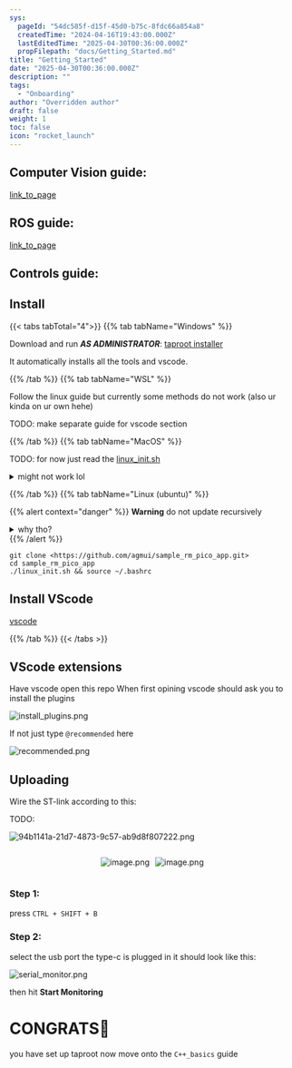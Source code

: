 ```yaml
---
sys:
  pageId: "54dc585f-d15f-45d0-b75c-8fdc66a854a8"
  createdTime: "2024-04-16T19:43:00.000Z"
  lastEditedTime: "2025-04-30T00:36:00.000Z"
  propFilepath: "docs/Getting_Started.md"
title: "Getting_Started"
date: "2025-04-30T00:36:00.000Z"
description: ""
tags:
  - "Onboarding"
author: "Overridden author"
draft: false
weight: 1
toc: false
icon: "rocket_launch"
---
```


## Computer Vision guide:

[link_to_page](86d45bc0-388b-4d26-8848-44f255f73d0e)

## ROS guide:

[link_to_page](3c76c1de-ec8f-46d6-8b0a-294005edc2d5)

## Controls guide:

## Install

{{< tabs tabTotal="4">}}
{{% tab tabName="Windows" %}}

Download and run _**AS ADMINISTRATOR**_: [taproot installer](https://github.com/Thornbots/TeachingFreshies/releases/tag/1.0)

It automatically installs all the tools and vscode.

{{% /tab %}}
{{% tab tabName="WSL" %}}

Follow the linux guide but currently some methods do not work (also ur kinda on ur own hehe)

TODO: make separate guide for vscode section

{{% /tab %}}
{{% tab tabName="MacOS" %}}

TODO: for now just read the [linux_init.sh](https://github.com/agmui/sample_rm_pico_app/blob/main/linux_init.sh)

<details>
<summary>might not work lol</summary>

`brew install libusb pkg-config`

Next install: [vscode](https://code.visualstudio.com/Download)

</details>

{{% /tab %}}
{{% tab tabName="Linux (ubuntu)" %}}

{{% alert context="danger" %}}
**Warning** do not update recursively
<details>
<summary>why tho?</summary>
There are some submodules that may go on for a while (like tinyusb) and I highly
recommend you don't need to get them.
If you want to see what submodules I update just look in `linux_init.sh`
</details>
{{% /alert %}}

```shell
git clone <https://github.com/agmui/sample_rm_pico_app.git>
cd sample_rm_pico_app
./linux_init.sh && source ~/.bashrc
```

## Install VScode

[vscode](https://code.visualstudio.com/Download)

{{% /tab %}}
{{< /tabs >}}

## VScode extensions

Have vscode open this repo
When first opining vscode should ask you to install the plugins

![install_plugins.png](https://prod-files-secure.s3.us-west-2.amazonaws.com/d518164a-d88e-44d1-a4ee-3adb3bd8bce0/89bd30f0-1825-4e77-867b-0a41ce370880/install_plugins.png?X-Amz-Algorithm=AWS4-HMAC-SHA256&X-Amz-Content-Sha256=UNSIGNED-PAYLOAD&X-Amz-Credential=ASIAZI2LB466Q2ON3FNP%2F20250527%2Fus-west-2%2Fs3%2Faws4_request&X-Amz-Date=20250527T190156Z&X-Amz-Expires=3600&X-Amz-Security-Token=IQoJb3JpZ2luX2VjEJv%2F%2F%2F%2F%2F%2F%2F%2F%2F%2FwEaCXVzLXdlc3QtMiJHMEUCIQDBxTD07lS%2FvCh0MhVz8FGj26SuHbGXQc1hcPjNfpMSsAIgBYdDv2J81B2Uh%2FWpBPusgreCxDbDdd2j85HJUTlH3N8q%2FwMIZBAAGgw2Mzc0MjMxODM4MDUiDF7EfYEuvSNEQ4X0CircAxhIEu2lt9YfOhIQqBFtQiFNkV9RKHW%2Fvnb%2Bx%2B3imHLETO8f7tldrRLlCmMsGmY1aBoT1E5CrKK%2BXKbjrzTHkY0nsRl0vp%2FZqozWY95lYDv9QZiaXzFrlYCKcQVxAxzdwAxMgzKFofyQqOqx54CiO41H2txOJH5LwHmOWvZYrj%2FlWaDVcXNEyWzCLVJUlU73bs8WEbUroPBgqZTbf7iPl1VW28%2BkKW1MG6rSilW0OeAXQWIPkYCPv6Mmkq%2FXW9kU9OXteHiAhD0roU9dUikUbOMKjtq%2F900kC%2BRcYXuUubVRNyZQu1eT7r5mn9nLwkDIITWII3DZRu9PeDdUEPPnWMkhdluOTzwixW71HHkQ0%2F6eWEAKcfkIv5mjpskvOhPSUItWbhcepZsTHO06aoQPkxbd48J10WVWv%2F4jRO4ie6cnf5dDSJ41Xxmln2YWVHCa552gBS%2FXqkhPKW%2BmxQYgicLbW%2FnNcGXZfmrxYiXF16ZCU1nJTL6d%2FWFCBedjpIbMY%2BwOZGWGGVCzDSngbDM1%2FyXUA64QOl6ajfIvpsgvQMz%2FdJmGT83x87%2By802p%2FA9kfAMqUxEMgaqlqSfPtfeKn9OZzaHnkRg%2FWU21Q%2BpFVn%2FInUMZ%2B6XdkBJ2mEYdMIOX2MEGOqUBliMuHFlQHHctdPq1zJ%2FYsSbLFOFhB%2FQrgJSYjnV0WvhqhtNvjzmbUiIB576mfasYRfs%2FQWjc40Vj5ciXYX8pk5x%2F56fEV3shvi2XWSY9MXBre5KuTlttCxXPX70GFVD%2FhABQ7JTq27r7FVtnlfoC4LLDf3oq9tI47EvugVJzBRhOsjhtuwPB9VZDwmSsuQ4yqoK0J9R2EGqd49ldoiHeCGJ68xOW&X-Amz-Signature=3f923f7cef5f87f3e9877c80f8562c00dd8ffc9890eee75a4e34f36ecef90317&X-Amz-SignedHeaders=host&x-id=GetObject)

If not just type `@recommended` here  

![recommended.png](https://prod-files-secure.s3.us-west-2.amazonaws.com/d518164a-d88e-44d1-a4ee-3adb3bd8bce0/61e661e9-5d85-4dfc-be0d-8d2097a5e793/recommended.png?X-Amz-Algorithm=AWS4-HMAC-SHA256&X-Amz-Content-Sha256=UNSIGNED-PAYLOAD&X-Amz-Credential=ASIAZI2LB466Q2ON3FNP%2F20250527%2Fus-west-2%2Fs3%2Faws4_request&X-Amz-Date=20250527T190156Z&X-Amz-Expires=3600&X-Amz-Security-Token=IQoJb3JpZ2luX2VjEJv%2F%2F%2F%2F%2F%2F%2F%2F%2F%2FwEaCXVzLXdlc3QtMiJHMEUCIQDBxTD07lS%2FvCh0MhVz8FGj26SuHbGXQc1hcPjNfpMSsAIgBYdDv2J81B2Uh%2FWpBPusgreCxDbDdd2j85HJUTlH3N8q%2FwMIZBAAGgw2Mzc0MjMxODM4MDUiDF7EfYEuvSNEQ4X0CircAxhIEu2lt9YfOhIQqBFtQiFNkV9RKHW%2Fvnb%2Bx%2B3imHLETO8f7tldrRLlCmMsGmY1aBoT1E5CrKK%2BXKbjrzTHkY0nsRl0vp%2FZqozWY95lYDv9QZiaXzFrlYCKcQVxAxzdwAxMgzKFofyQqOqx54CiO41H2txOJH5LwHmOWvZYrj%2FlWaDVcXNEyWzCLVJUlU73bs8WEbUroPBgqZTbf7iPl1VW28%2BkKW1MG6rSilW0OeAXQWIPkYCPv6Mmkq%2FXW9kU9OXteHiAhD0roU9dUikUbOMKjtq%2F900kC%2BRcYXuUubVRNyZQu1eT7r5mn9nLwkDIITWII3DZRu9PeDdUEPPnWMkhdluOTzwixW71HHkQ0%2F6eWEAKcfkIv5mjpskvOhPSUItWbhcepZsTHO06aoQPkxbd48J10WVWv%2F4jRO4ie6cnf5dDSJ41Xxmln2YWVHCa552gBS%2FXqkhPKW%2BmxQYgicLbW%2FnNcGXZfmrxYiXF16ZCU1nJTL6d%2FWFCBedjpIbMY%2BwOZGWGGVCzDSngbDM1%2FyXUA64QOl6ajfIvpsgvQMz%2FdJmGT83x87%2By802p%2FA9kfAMqUxEMgaqlqSfPtfeKn9OZzaHnkRg%2FWU21Q%2BpFVn%2FInUMZ%2B6XdkBJ2mEYdMIOX2MEGOqUBliMuHFlQHHctdPq1zJ%2FYsSbLFOFhB%2FQrgJSYjnV0WvhqhtNvjzmbUiIB576mfasYRfs%2FQWjc40Vj5ciXYX8pk5x%2F56fEV3shvi2XWSY9MXBre5KuTlttCxXPX70GFVD%2FhABQ7JTq27r7FVtnlfoC4LLDf3oq9tI47EvugVJzBRhOsjhtuwPB9VZDwmSsuQ4yqoK0J9R2EGqd49ldoiHeCGJ68xOW&X-Amz-Signature=c52deb02070444a4fbfb7728d14a727d098e5e8601c52788ddf70cef22224a79&X-Amz-SignedHeaders=host&x-id=GetObject)

## Uploading

Wire the ST-link according to this:

TODO:

![94b1141a-21d7-4873-9c57-ab9d8f807222.png](https://prod-files-secure.s3.us-west-2.amazonaws.com/d518164a-d88e-44d1-a4ee-3adb3bd8bce0/e5fad17d-ab82-4300-9f4c-505ab4b1202c/94b1141a-21d7-4873-9c57-ab9d8f807222.png?X-Amz-Algorithm=AWS4-HMAC-SHA256&X-Amz-Content-Sha256=UNSIGNED-PAYLOAD&X-Amz-Credential=ASIAZI2LB466Q2ON3FNP%2F20250527%2Fus-west-2%2Fs3%2Faws4_request&X-Amz-Date=20250527T190156Z&X-Amz-Expires=3600&X-Amz-Security-Token=IQoJb3JpZ2luX2VjEJv%2F%2F%2F%2F%2F%2F%2F%2F%2F%2FwEaCXVzLXdlc3QtMiJHMEUCIQDBxTD07lS%2FvCh0MhVz8FGj26SuHbGXQc1hcPjNfpMSsAIgBYdDv2J81B2Uh%2FWpBPusgreCxDbDdd2j85HJUTlH3N8q%2FwMIZBAAGgw2Mzc0MjMxODM4MDUiDF7EfYEuvSNEQ4X0CircAxhIEu2lt9YfOhIQqBFtQiFNkV9RKHW%2Fvnb%2Bx%2B3imHLETO8f7tldrRLlCmMsGmY1aBoT1E5CrKK%2BXKbjrzTHkY0nsRl0vp%2FZqozWY95lYDv9QZiaXzFrlYCKcQVxAxzdwAxMgzKFofyQqOqx54CiO41H2txOJH5LwHmOWvZYrj%2FlWaDVcXNEyWzCLVJUlU73bs8WEbUroPBgqZTbf7iPl1VW28%2BkKW1MG6rSilW0OeAXQWIPkYCPv6Mmkq%2FXW9kU9OXteHiAhD0roU9dUikUbOMKjtq%2F900kC%2BRcYXuUubVRNyZQu1eT7r5mn9nLwkDIITWII3DZRu9PeDdUEPPnWMkhdluOTzwixW71HHkQ0%2F6eWEAKcfkIv5mjpskvOhPSUItWbhcepZsTHO06aoQPkxbd48J10WVWv%2F4jRO4ie6cnf5dDSJ41Xxmln2YWVHCa552gBS%2FXqkhPKW%2BmxQYgicLbW%2FnNcGXZfmrxYiXF16ZCU1nJTL6d%2FWFCBedjpIbMY%2BwOZGWGGVCzDSngbDM1%2FyXUA64QOl6ajfIvpsgvQMz%2FdJmGT83x87%2By802p%2FA9kfAMqUxEMgaqlqSfPtfeKn9OZzaHnkRg%2FWU21Q%2BpFVn%2FInUMZ%2B6XdkBJ2mEYdMIOX2MEGOqUBliMuHFlQHHctdPq1zJ%2FYsSbLFOFhB%2FQrgJSYjnV0WvhqhtNvjzmbUiIB576mfasYRfs%2FQWjc40Vj5ciXYX8pk5x%2F56fEV3shvi2XWSY9MXBre5KuTlttCxXPX70GFVD%2FhABQ7JTq27r7FVtnlfoC4LLDf3oq9tI47EvugVJzBRhOsjhtuwPB9VZDwmSsuQ4yqoK0J9R2EGqd49ldoiHeCGJ68xOW&X-Amz-Signature=8ff6afd1b83b13dc4980ea5d58ef442bf42d3fe6d310274fb5c15ee1513ab627&X-Amz-SignedHeaders=host&x-id=GetObject)

<div style="display: flex;flex-direction: row; column-gap:10px; max-width: 630px;justify-content: center;">
<div>

![image.png](https://prod-files-secure.s3.us-west-2.amazonaws.com/d518164a-d88e-44d1-a4ee-3adb3bd8bce0/210ecb78-1116-4d7b-b9b7-2292f66fa2c2/image.png?X-Amz-Algorithm=AWS4-HMAC-SHA256&X-Amz-Content-Sha256=UNSIGNED-PAYLOAD&X-Amz-Credential=ASIAZI2LB466UEYIVNRP%2F20250527%2Fus-west-2%2Fs3%2Faws4_request&X-Amz-Date=20250527T190201Z&X-Amz-Expires=3600&X-Amz-Security-Token=IQoJb3JpZ2luX2VjEJv%2F%2F%2F%2F%2F%2F%2F%2F%2F%2FwEaCXVzLXdlc3QtMiJHMEUCIAIKTzPdUeni%2BKS4aKPv6igMQmEwwYbqJ4Bqvxdw0FqGAiEAheq0ywmjYAHEV3sPuAkt2kPeuH7f3sGovAoIHAfYOEQq%2FwMIZBAAGgw2Mzc0MjMxODM4MDUiDDYawLZcYy%2ByksIWEircAyF%2B%2BIfzcxSJsZFLDZycKHDGSi6ZYeXocZuT0YwSczNHE6m1%2BW5KCeE6hVjQrvFyxhMOKYugiuK9wULDFD1DVHNNZUxVyFUS0vejxwWYgbz%2B1D29iHfjNdRptNuNZ5GciXe%2FHlkDmCT1YfiEBLkFHGaIW2xbE8ASvO36SqY%2FGJiTxnli5snL9L3EPeheZZ0xQMxfIMLdvcmHi3m7JU7NFMMhkztwB4RAvabXIlVZPVrTQNsXZ%2B6UQawF%2FVAquUXuntyrykD90fD04bXjUcL40oEYcYFjd9e2xY4k6nLXy1HHxNnFKmkFAWKLsnGnQtJmXryfzxyDvPVfyXBTQdPZJdxGVMYTrmRAqqXgaEpLzNuovXHIh0BJbFxziO1SOw4wkIt2TfMK%2FeCDQhLk3q%2FnqpS9DLh0s9eldmu57vZIiJitbMwjHI4kisK2Musn2PfcR%2BITcm8lfGIdiDJo%2BFo2yhcqcHKFoOvLdI%2Bo6pT6oGFzcXoIBB%2Bb3NTCw%2FKx6J8A39UJQp57uyv03iiD7PmORzhY61feRhzRjOCUcpSAgSdaXn1K2k%2FJ1KNoo9PSJ8tO5248vt%2B3GeQI4x%2BFMPoVuuPkoEmfDAkYoE0h%2FGExiWgK%2FPHzFkX9gcSxqth5MI%2BW2MEGOqUBbnbM%2B4WwNrzvPM4v9BuFmDkH%2Fsq9UEYNIHC6nBn4qRieGr3gQwA5kqYx3xpmyjqvSFj04QkVmGfmYuhZczWbLpvCCwNtCiOQ%2FvtPWZxMyJwdFugkmHKoe30ndYznzL3D9WNi7qIwtCH8ZxDAvGUJZoz1Sfg5s79NEi1oZyCtwq%2FCzAYrHocY%2F20tw4zqj8VSIWNlZd%2BWFGpnwnH%2FWv5ksQk%2FTBOH&X-Amz-Signature=427a2c4850fdd46f66f5c588b235def685c05cc74d892b17bb8dd47da902fe1d&X-Amz-SignedHeaders=host&x-id=GetObject)

</div>
<div>

![image.png](https://prod-files-secure.s3.us-west-2.amazonaws.com/d518164a-d88e-44d1-a4ee-3adb3bd8bce0/33a0fd0f-8ca6-4a86-8e09-26e95ded1fff/image.png?X-Amz-Algorithm=AWS4-HMAC-SHA256&X-Amz-Content-Sha256=UNSIGNED-PAYLOAD&X-Amz-Credential=ASIAZI2LB466UIF2JX5V%2F20250527%2Fus-west-2%2Fs3%2Faws4_request&X-Amz-Date=20250527T190202Z&X-Amz-Expires=3600&X-Amz-Security-Token=IQoJb3JpZ2luX2VjEJv%2F%2F%2F%2F%2F%2F%2F%2F%2F%2FwEaCXVzLXdlc3QtMiJHMEUCIQDFK%2FFbsiOtFD77H%2FvqhyXQ%2BVOyEvgNOJdgTc1cWAi1lAIgJ1pC0qq2lkrT1QPtiy8QexUdmlIM8oP7ohi9O6hoOVAq%2FwMIZBAAGgw2Mzc0MjMxODM4MDUiDJbU96nOo0H63PWNJCrcAyn1gkYyWbM2%2FjECK%2BZyBABKCkNmMYygq2dn9RmypqvyRXhFr9rvRvi3eDm88Xdxm2xoInmikICO24YazFDwG2BseatjFMmT3oaucOr778sSqJ8F2ZIsRE52b1A9pj%2BgwErmHnZItsQ7Iw08iZGrGzogd9KRrnQVSqVAlBWP1iXe3ifnKvsQD40gMWTzEjp73jU1gfDPLupYvpuLw0aAOpq0iuynhghd6XzCFBgfFVviMsYXaPuH0FWx5kWt4kamlv9wpMpwMdKLcZGTWPi3ZrEJZCOc7VpWQdA0ugUuElAeXLhSSEPrOb4QFIDtzfR8LMKPYtI7vtBN2BFw%2BcmwZTNIE3AWFN%2BGgx7B2nbQ%2FdfZjRBPTz2CZM%2B0%2FZ69aGRTCDla65PH0cyFW5aUxfzIWfXvDVbwcCe0rwhC9YRq48L%2Fq6rYY4eWKAS9DKbhCbRcJnPPLhDC7SPr9KEMw1g1Qd9fYfLv9W22qVNEzgrMp1RUWhCLKodfI0y%2F0BUWdEwKLb9lLZ01KFgGgNq7y6glh728QquF63vYEx7mrKcRwTAh%2BmdNy8pvO%2FnRmmFPRxGyExb%2FgKNCo2vMzzdu7BY4JNRPYYZ60nC%2BmWBEmSWdutlFyrHb84JeYP8eLgwDMNKW2MEGOqUBAUtqfcOuwcg5Tp0KgYd7JO1oNY3JAKOTuc3x7Ld%2FN%2FJMeG0zSr8%2FAcllXgTNf0LVya6rcqYsTO35dP0UmK5jl7L%2Fk9b7kYUQsi7ksDFLmEFWUOTLFGSlF9sF8lQZ5J0dB0qH%2FHXiPdqMn8n%2BifVZGD0jTyP0b3trm9BQO%2FJwEQjy%2Fhot7QcB1gGncFbF0iLDbVDfJiDO%2FQie9ryvchSciK7vyoQy&X-Amz-Signature=21a536a172249d01e084e6ee92c8b1f0c646a6c9bc8b23e391b5e0e5aaad4bee&X-Amz-SignedHeaders=host&x-id=GetObject)

</div>
</div>

### Step 1:

press `CTRL + SHIFT + B`

### Step 2:

select the usb port the type-c is plugged in it should look like this:

![serial_monitor.png](https://prod-files-secure.s3.us-west-2.amazonaws.com/d518164a-d88e-44d1-a4ee-3adb3bd8bce0/f03f4774-05d4-4393-b6a0-d5efb6d315ab/serial_monitor.png?X-Amz-Algorithm=AWS4-HMAC-SHA256&X-Amz-Content-Sha256=UNSIGNED-PAYLOAD&X-Amz-Credential=ASIAZI2LB466Q2ON3FNP%2F20250527%2Fus-west-2%2Fs3%2Faws4_request&X-Amz-Date=20250527T190156Z&X-Amz-Expires=3600&X-Amz-Security-Token=IQoJb3JpZ2luX2VjEJv%2F%2F%2F%2F%2F%2F%2F%2F%2F%2FwEaCXVzLXdlc3QtMiJHMEUCIQDBxTD07lS%2FvCh0MhVz8FGj26SuHbGXQc1hcPjNfpMSsAIgBYdDv2J81B2Uh%2FWpBPusgreCxDbDdd2j85HJUTlH3N8q%2FwMIZBAAGgw2Mzc0MjMxODM4MDUiDF7EfYEuvSNEQ4X0CircAxhIEu2lt9YfOhIQqBFtQiFNkV9RKHW%2Fvnb%2Bx%2B3imHLETO8f7tldrRLlCmMsGmY1aBoT1E5CrKK%2BXKbjrzTHkY0nsRl0vp%2FZqozWY95lYDv9QZiaXzFrlYCKcQVxAxzdwAxMgzKFofyQqOqx54CiO41H2txOJH5LwHmOWvZYrj%2FlWaDVcXNEyWzCLVJUlU73bs8WEbUroPBgqZTbf7iPl1VW28%2BkKW1MG6rSilW0OeAXQWIPkYCPv6Mmkq%2FXW9kU9OXteHiAhD0roU9dUikUbOMKjtq%2F900kC%2BRcYXuUubVRNyZQu1eT7r5mn9nLwkDIITWII3DZRu9PeDdUEPPnWMkhdluOTzwixW71HHkQ0%2F6eWEAKcfkIv5mjpskvOhPSUItWbhcepZsTHO06aoQPkxbd48J10WVWv%2F4jRO4ie6cnf5dDSJ41Xxmln2YWVHCa552gBS%2FXqkhPKW%2BmxQYgicLbW%2FnNcGXZfmrxYiXF16ZCU1nJTL6d%2FWFCBedjpIbMY%2BwOZGWGGVCzDSngbDM1%2FyXUA64QOl6ajfIvpsgvQMz%2FdJmGT83x87%2By802p%2FA9kfAMqUxEMgaqlqSfPtfeKn9OZzaHnkRg%2FWU21Q%2BpFVn%2FInUMZ%2B6XdkBJ2mEYdMIOX2MEGOqUBliMuHFlQHHctdPq1zJ%2FYsSbLFOFhB%2FQrgJSYjnV0WvhqhtNvjzmbUiIB576mfasYRfs%2FQWjc40Vj5ciXYX8pk5x%2F56fEV3shvi2XWSY9MXBre5KuTlttCxXPX70GFVD%2FhABQ7JTq27r7FVtnlfoC4LLDf3oq9tI47EvugVJzBRhOsjhtuwPB9VZDwmSsuQ4yqoK0J9R2EGqd49ldoiHeCGJ68xOW&X-Amz-Signature=79c86e564b03feec8ad1420e3fd81ed897fc5f3a0c8833835f7384ce8623a71e&X-Amz-SignedHeaders=host&x-id=GetObject)

then hit **Start Monitoring**

# CONGRATS🎉

you have set up taproot now move onto the `C++_basics` guide
